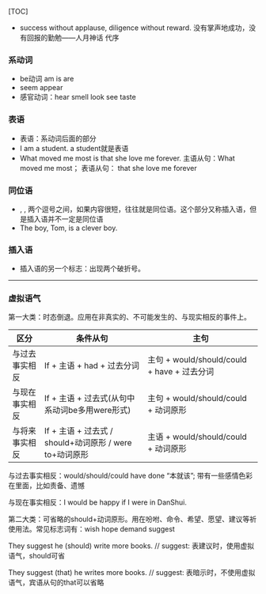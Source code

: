 [TOC]



- success without applause, diligence without reward. 没有掌声地成功，没有回报的勤勉——人月神话 代序







### 系动词

- be动词 am is are
- seem appear 
- 感官动词：hear smell look see taste 



### 表语

- 表语：系动词后面的部分
- I am a student. a student就是表语
- What moved me most is that she love me forever. 主语从句：What moved me most； 表语从句： that she love me forever

### 同位语

- , , 两个逗号之间，如果内容很短，往往就是同位语。这个部分又称插入语，但是插入语并不一定是同位语
- The boy, Tom, is a clever boy.



### 插入语

- 插入语的另一个标志：出现两个破折号。

---

### 虚拟语气

第一大类：时态倒退。应用在非真实的、不可能发生的、与现实相反的事件上。

| 区分           | 条件从句                                                | 主句                                        |
| -------------- | ------------------------------------------------------- | ------------------------------------------- |
| 与过去事实相反 | If + 主语 + had + 过去分词                              | 主句 + would/should/could + have + 过去分词 |
| 与现在事实相反 | If + 主语 + 过去式(从句中系动词be多用were形式)          | 主句 + would/should/could + 动词原形        |
| 与将来事实相反 | If + 主语 + 过去式 / should+动词原形 / were to+动词原形 | 主语 + would/should/could + 动词原形        |



与过去事实相反：would/should/could have done “本就该”; 带有一些感情色彩在里面，比如责备、遗憾

与现在事实相反：I would be happy if I were in DanShui.



第二大类：可省略的should+动词原形。用在吩咐、命令、希望、愿望、建议等祈使用法。常见标志词有：wish hope demand suggest

They suggest he (should) write more books. // suggest: 表建议时，使用虚拟语气，should可省

They suggest (that) he writes more books. // suggest: 表暗示时，不使用虚拟语气，宾语从句的that可以省略 



